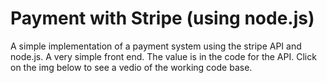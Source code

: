 # Payment with Stripe (using node.js)
A simple implementation of a payment system using the stripe API and node.js. A very simple front end. The value is in the code for the API. Click on the img below to see a vedio of the working code base.
